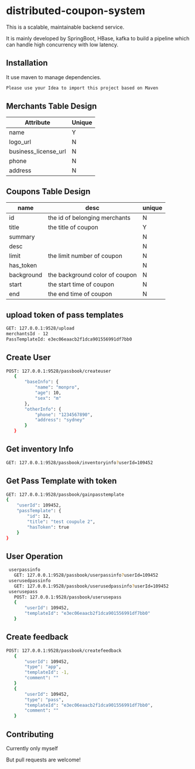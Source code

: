 # distributed-coupon-system

This is a scalable, maintainable backend service. 

It is mainly developed by SpringBoot, HBase, kafka to build a pipeline which can handle high concurrency with low latency.

## Installation

It use maven to manage dependencies.
```bash
Please use your Idea to import this project based on Maven
```

## Merchants Table Design

| Attribute            | Unique |
|----------------------|--------|
| name                 | Y      |
| logo_url             | N      |
| business_license_url | N      |
| phone                | N      |
| address              | N      |

## Coupons Table Design

| name       | desc                           | unique |
|------------|--------------------------------|--------|
| id         | the id of belonging merchants  | N      |
| title      | the title of coupon            | Y      |
| summary    |                                | N      |
| desc       |                                | N      |
| limit      | the limit number of coupon     | N      |
| has_token  |                                | N      |
| background | the background color of coupon | N      |
| start      | the start time of coupon       | N      |
| end        | the end time of coupon         | N      |


## upload token of pass templates

```bash
GET: 127.0.0.1:9528/upload
merchantsId - 12
PassTemplateId: e3ec06eaacb2f1dca901556991df7bb0
```

## Create User
```bash
POST: 127.0.0.1:9528/passbook/createuser
   {
       "baseInfo": {
           "name": "monpro",
           "age": 10,
           "sex": "m"
       },
       "otherInfo": {
           "phone": "1234567890",
           "address": "sydney"
       }
   }
```

## Get inventory Info
```bash
GET: 127.0.0.1:9528/passbook/inventoryinfo?userId=109452
```

## Get Pass Template with token
```bash
GET: 127.0.0.1:9528/passbook/gainpasstemplate
{
    "userId": 109452,
    "passTemplate": {
        "id": 12,
        "title": "test coupule 2",
        "hasToken": true
    }
}
```

## User Operation
```bash
 userpassinfo
   GET: 127.0.0.1:9528/passbook/userpassinfo?userId=109452
 userusedpassinfo
   GET: 127.0.0.1:9528/passbook/userusedpassinfo?userId=109452
 userusepass
   POST: 127.0.0.1:9528/passbook/userusepass
   {
       "userId": 109452,
       "templateId": "e3ec06eaacb2f1dca901556991df7bb0"
   }
```

## Create feedback
```bash
POST: 127.0.0.1:9528/passbook/createfeedback
   {
       "userId": 109452,
       "type": "app",
       "templateId": -1,
       "comment": ""
   }
   {
       "userId": 109452,
       "type": "pass",
       "templateId": "e3ec06eaacb2f1dca901556991df7bb0",
       "comment": ""
   }
```

## Contributing
Currently only myself

But pull requests are welcome!

